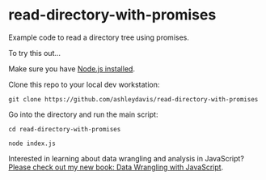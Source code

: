 # read-directory-with-promises

Example code to read a directory tree using promises.

To try this out...

Make sure you have [Node.js installed](https://nodejs.org/en/).

Clone this repo to your local dev workstation:

    git clone https://github.com/ashleydavis/read-directory-with-promises


Go into the directory and run the main script:

    cd read-directory-with-promises

    node index.js

Interested in learning about data wrangling and analysis in JavaScript? [Please check out my new book: Data Wrangling with JavaScript](http://bit.ly/2t2cJu2).